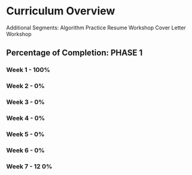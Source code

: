 # Curriculum Overview

Additional Segments:
Algorithm Practice
Resume Workshop
Cover Letter Workshop

## Percentage of Completion: PHASE 1
### Week 1 - 100%

### Week 2 - 0%

### Week 3 - 0%

### Week 4 - 0%

### Week 5 - 0%

### Week 6 - 0%

### Week 7 - 12 0%
